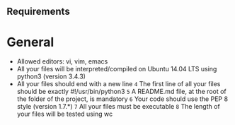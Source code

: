 ## Requirements
# General
- Allowed editors: vi, vim, emacs
- All your files will be interpreted/compiled on Ubuntu 14.04 LTS using python3 (version 3.4.3)
- All your files should end with a new line
`4` The first line of all your files should be exactly #!/usr/bin/python3
`5` A README.md file, at the root of the folder of the project, is mandatory
`6` Your code should use the PEP 8 style (version 1.7.*)
`7` All your files must be executable
`8` The length of your files will be tested using wc